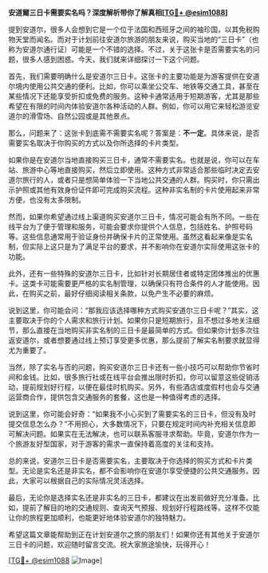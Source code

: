 **安道爾三日卡需要实名吗？深度解析带你了解真相[[TG💪+ @esim1088](https://t.me/s/esim1088)]**

提到安道尔，很多人会想到它是一个位于法国和西班牙之间的袖珍国，以其免税购物天堂而闻名。而对于计划前往安道尔旅游的朋友来说，购买当地的“三日卡”（也称为安道尔通行证）可能是一个不错的选择。不过，关于这张卡是否需要实名的问题，很多人感到困惑。今天，我们就来详细探讨一下这个问题。

首先，我们需要明确什么是安道尔三日卡。这张卡的主要功能是为游客提供在安道尔境内使用公共交通的便利。比如，你可以乘坐公交车、地铁等交通工具，甚至在某些情况下还能享受折扣或免费的服务。这种卡通常适用于短期游客，尤其是那些希望在有限的时间内体验安道尔各种活动的人群。例如，你可以用它来轻松游览安道尔的滑雪场、自然公园或是其他景点。

那么，问题来了：这张卡到底需不需要实名呢？答案是：**不一定**。具体来说，是否需要实名取决于你购买的方式以及你所选择的卡片类型。

如果你是在安道尔当地直接购买三日卡，通常不需要实名。也就是说，你可以在车站、旅游中心等地直接购买，然后立即使用。这种方式非常适合那些临时决定去安道尔旅行的人，或者只是想简单体验一下当地公共交通的人群。购买时，你只需出示护照或其他有效身份证件即可完成购买流程。这种非实名制的卡片使用起来非常方便，也没有太多限制。

然而，如果你希望通过线上渠道购买安道尔三日卡，情况可能会有所不同。一些在线平台为了便于管理和服务，可能会要求你提供个人信息，包括姓名、护照号码等。这些信息通常用于验证身份并确保卡片的正常使用。虽然这看起来像是实名制，但实际上这只是为了满足平台的要求，并不影响你在安道尔实际使用这张卡的功能。

此外，还有一些特殊的安道尔三日卡，比如针对长期居住者或特定团体推出的优惠卡。这类卡可能需要更严格的实名制管理，以确保只有符合条件的人才能使用。因此，在购买之前，最好仔细阅读相关条款，以免产生不必要的麻烦。

说到这里，你可能会问：“那我应该选择哪种方式购买安道尔三日卡呢？”其实，这主要取决于你的个人需求和旅行计划。如果你只是短期旅行，且不想过多地关注细节，那么直接在当地购买非实名制的三日卡是最简单的方式。但如果你计划多次往返安道尔，或者想要通过线上预订享受更多优惠，那么提前了解实名制要求就显得尤为重要了。

当然，除了实名与否的问题，购买安道尔三日卡还有一些小技巧可以帮助你节省时间和金钱。比如，很多旅行社或在线平台会推出限时折扣，你可以留意这些促销活动，提前规划好行程，以便在最佳时机购买。另外，有些酒店或度假村也会与交通运营商合作，提供包含交通服务的套餐，这也是一种值得考虑的选择。

说到这里，你可能会好奇：“如果我不小心买到了需要实名的三日卡，但没有及时提交信息怎么办？”不用担心，大多数情况下，只要在规定时间内补充相关信息即可解决问题。如果实在无法解决，也可以联系客服寻求帮助。毕竟，安道尔作为一个旅游友好型国家，对于游客的需求一直保持着高度的关注和支持。

总的来说，安道尔三日卡是否需要实名，主要取决于你选择的购买方式和卡片类型。无论是实名还是非实名，都不会影响你在安道尔享受便捷的公共交通服务。因此，大家可以根据自己的实际情况灵活选择。

最后，无论你是选择实名还是非实名的三日卡，都建议在出发前做好充分准备。比如，提前了解目的地的交通规则、查询天气预报、规划好行程路线等。这样不仅能让你的旅程更加顺利，也能更好地体验安道尔的独特魅力。

希望这篇文章能帮助到正在计划安道尔之旅的朋友们！如果你还有其他关于安道尔三日卡的问题，欢迎随时留言交流。祝大家旅途愉快，玩得开心！

[[TG💪+ @esim1088](https://t.me/s/esim1088) ![Image](https://i.postimg.cc/4NQfJmqS/Snipaste-2025-05-13-00-14-12.png)]